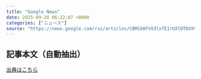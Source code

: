 ```yaml
---
title: "Google News"
date: 2025-09-28 06:22:07 +0900
categories: ["ニュース"]
source: "https://news.google.com/rss/articles/CBMib0FVX3lxTE1rUXlOTDVXVklHNXBsMTUtZmdyQ29HMVpvSDQ2Vjk3WFRUZFcyWXdSNE1JbjM4dHVjczd1Um1DbDhZX1o5R3pwSWtyd1NOYm53S1BzS2RDRVJyanlzcTZxbVcwckRjNjg3SkZCNDNxVQ?oc=5"
---
```


## 記事本文（自動抽出）
<body class="y0K44d EA71Tc" id="readabilityBody"></body>

[出典はこちら](https://news.google.com/rss/articles/CBMib0FVX3lxTE1rUXlOTDVXVklHNXBsMTUtZmdyQ29HMVpvSDQ2Vjk3WFRUZFcyWXdSNE1JbjM4dHVjczd1Um1DbDhZX1o5R3pwSWtyd1NOYm53S1BzS2RDRVJyanlzcTZxbVcwckRjNjg3SkZCNDNxVQ?oc=5)
